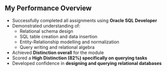 ## My Performance Overview

- Successfully completed all assignments using **Oracle SQL Developer**  
- Demonstrated understanding of:  
  - Relational schema design  
  - SQL table creation and data insertion  
  - Entity-Relationship modelling and normalization  
  - Query writing and relational algebra  
- Achieved **Distinction overall** for the module  
- Scored a **High Distinction (82%) specifically on querying tasks**  
- Developed confidence in **designing and querying relational databases**
